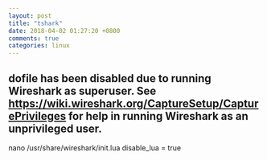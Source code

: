 ```yaml
---
layout: post
title: "tshark"
date: 2018-04-02 01:27:20 +0800
comments: true
categories: linux
---
```


## dofile has been disabled due to running Wireshark as superuser. See https://wiki.wireshark.org/CaptureSetup/CapturePrivileges for help in running Wireshark as an unprivileged user.

nano /usr/share/wireshark/init.lua
disable_lua = true